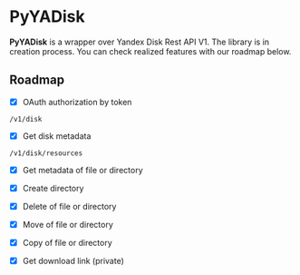 # PyYADisk
**PyYADisk** is a wrapper over Yandex Disk Rest API V1. 
The library is in creation process. You can check realized features with our roadmap below. 

## Roadmap
- [x] OAuth authorization by token

`/v1/disk`
- [x] Get disk metadata

`/v1/disk/resources`
- [x] Get metadata of file or directory
- [x] Create directory
- [x] Delete of file or directory
- [x] Move of file or directory
- [x] Copy of file or directory
- [x] Get download link (private)

